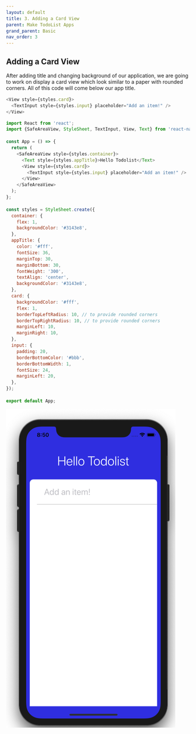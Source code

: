 ```yaml
---
layout: default
title: 3. Adding a Card View
parent: Make TodoList Apps
grand_parent: Basic
nav_order: 3
---
```


## Adding a Card View

After adding title and changing background of our application, we are going to work on display a card view which look similar to a paper with rounded corners. All of this code will come below our app title.

```js
<View style={styles.card}>
  <TextInput style={styles.input} placeholder="Add an item!" />
</View>
```

```js
import React from 'react';
import {SafeAreaView, StyleSheet, TextInput, View, Text} from 'react-native';

const App = () => {
  return (
    <SafeAreaView style={styles.container}>
      <Text style={styles.appTitle}>Hello Todolist</Text>
      <View style={styles.card}>
        <TextInput style={styles.input} placeholder="Add an item!" />
      </View>
    </SafeAreaView>
  );
};

const styles = StyleSheet.create({
  container: {
    flex: 1,
    backgroundColor: '#3143e8',
  },
  appTitle: {
    color: '#fff',
    fontSize: 36,
    marginTop: 30,
    marginBottom: 30,
    fontWeight: '300',
    textAlign: 'center',
    backgroundColor: '#3143e8',
  },
  card: {
    backgroundColor: '#fff',
    flex: 1,
    borderTopLeftRadius: 10, // to provide rounded corners
    borderTopRightRadius: 10, // to provide rounded corners
    marginLeft: 10,
    marginRight: 10,
  },
  input: {
    padding: 20,
    borderBottomColor: '#bbb',
    borderBottomWidth: 1,
    fontSize: 24,
    marginLeft: 20,
  },
});

export default App;
```

![](../images/cardView.png "cardView.png")
